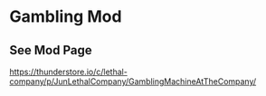# Gambling Mod

## See Mod Page
https://thunderstore.io/c/lethal-company/p/JunLethalCompany/GamblingMachineAtTheCompany/